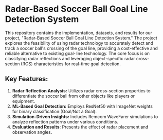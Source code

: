 # Radar-Based Soccer Ball Goal Line Detection System
This repository contains the implementation, datasets, and results for our project, "Radar-Based Soccer Ball Goal Line Detection System." The project explores the feasibility of using radar technology to accurately detect and track a soccer ball's crossing of the goal line, providing a cost-effective and reliable alternative to existing goal-line technology. The core focus is on classifying radar reflections and leveraging object-specific radar cross-section (RCS) characteristics for real-time goal detection.

## Key Features:
1. **Radar Reflection Analysis:** Utilizes radar cross-section properties to differentiate the soccer ball from other objects like players or equipment.
2. **ML-Based Goal Detection:** Employs ResNet50 with ImageNet weights for binary classification (Goal/Not a Goal).
3. **Simulation-Driven Insights:** Includes Remcom WaveFarer simulations to analyze reflection patterns under various conditions.
4. **Evaluation and Results:** Presents the effect of radar placement and observation angles.

